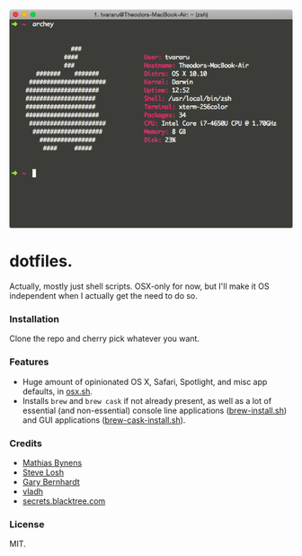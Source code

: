<div align="center">
  <img src="screenshot.png" alt="Screenshot" />
</div>

# dotfiles.

Actually, mostly just shell scripts. OSX-only for now, but I'll make it OS independent when I actually get the need to do so.

### Installation

Clone the repo and cherry pick whatever you want.

### Features

- Huge amount of opinionated OS X, Safari, Spotlight, and misc app defaults, in [osx.sh](defaults/osx.sh).
- Installs `brew` and `brew cask` if not already present, as well as a lot of essential (and non-essential) console line applications ([brew-install.sh](homebrew/brew-install.sh)) and GUI applications ([brew-cask-install.sh](homebrew/brew-cask-install.sh)).

### Credits

- [Mathias Bynens](https://github.com/mathiasbynens/dotfiles)
- [Steve Losh](https://bitbucket.org/sjl/dotfiles/src/e8ba45f413665278c11f2de3a1d67a1da3832d34/osx.sh?at=default)
- [Gary Bernhardt](https://github.com/garybernhardt/dotfiles)
- [vladh](https://github.com/vladh/dotfiles)
- [secrets.blacktree.com](http://secrets.blacktree.com)

### License

MIT.
